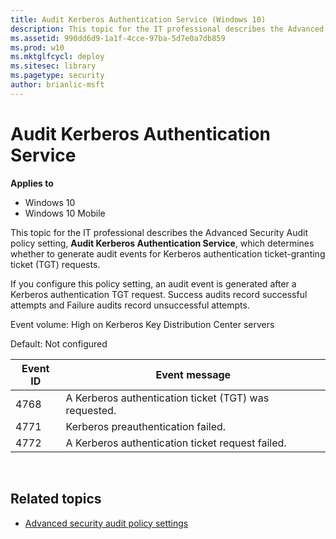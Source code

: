 ```yaml
---
title: Audit Kerberos Authentication Service (Windows 10)
description: This topic for the IT professional describes the Advanced Security Audit policy setting, Audit Kerberos Authentication Service, which determines whether to generate audit events for Kerberos authentication ticket-granting ticket (TGT) requests.
ms.assetid: 990dd6d9-1a1f-4cce-97ba-5d7e0a7db859
ms.prod: w10
ms.mktglfcycl: deploy
ms.sitesec: library
ms.pagetype: security
author: brianlic-msft
---
```


# Audit Kerberos Authentication Service

**Applies to**
-   Windows 10
-   Windows 10 Mobile

This topic for the IT professional describes the Advanced Security Audit policy setting, **Audit Kerberos Authentication Service**, which determines whether to generate audit events for Kerberos authentication ticket-granting ticket (TGT) requests.

If you configure this policy setting, an audit event is generated after a Kerberos authentication TGT request. Success audits record successful attempts and Failure audits record unsuccessful attempts.

Event volume: High on Kerberos Key Distribution Center servers

Default: Not configured

| Event ID | Event message |
| - | - |
| 4768 | A Kerberos authentication ticket (TGT) was requested. | 
| 4771 | Kerberos preauthentication failed. |
| 4772 | A Kerberos authentication ticket request failed. | 
 
## Related topics

- [Advanced security audit policy settings](advanced-security-audit-policy-settings.md)
 
 
